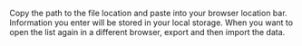 Copy the path to the file location and paste into your browser location bar.
Information you enter will be stored in your local storage.
When you want to open the list again in a different browser, export and then import the data.
